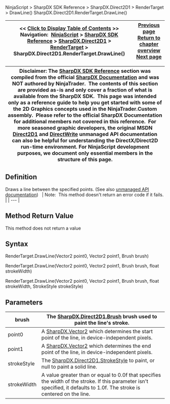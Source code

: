 ﻿
NinjaScript > SharpDX SDK Reference > SharpDX.Direct2D1 > RenderTarget > DrawLine()
SharpDX.Direct2D1.RenderTarget.DrawLine()

| << [Click to Display Table of Contents](sharpdx_direct2d1_rendertarget_drawline.md) >> **Navigation:**     [NinjaScript](ninjascript-1.md) > [SharpDX SDK Reference](sharpdx_sdk_reference-1.md) > [SharpDX.Direct2D1](sharpdx_direct2d1-1.md) > [RenderTarget](sharpdx_direct2d1_rendertarget-1.md) > SharpDX.Direct2D1.RenderTarget.DrawLine() | [Previous page](sharpdx_direct2d1_rendertarget_drawgeometry-1.md) [Return to chapter overview](sharpdx_direct2d1_rendertarget-1.md) [Next page](sharpdx_direct2d1_rendertarget_drawrectangle-1.md) |
| --- | --- |

| Disclaimer: The [SharpDX SDK Reference](sharpdx_sdk_reference-1.md) section was compiled from the official [SharpDX Documentation](http://sharpdx.org/) and was NOT authored by NinjaTrader.  The contents of this section are provided as-is and only cover a fraction of what is available from the SharpDX SDK.  This page was intended only as a reference guide to help you get started with some of the 2D Graphics concepts used in the NinjaTrader.Custom assembly.  Please refer to the official SharpDX Documentation for additional members not covered in this reference.  For more seasoned graphic developers, the original MSDN [Direct2D1](https://msdn.microsoft.com/en-us/library/windows/desktop/dd370990.aspx) and [DirectWrite](https://msdn.microsoft.com/en-us/library/windows/desktop/dd368038.aspx) unmanaged API documentation can also be helpful for understanding the DirectX/Direct2D run-time environment. For NinjaScript development purposes, we document only essential members in the structure of this page. |
| --- |

## Definition
Draws a line between the specified points.
(See also [unmanaged API documentation](http://msdn.microsoft.com/en-us/library/dd371895.aspx))
 
| Note:  This method doesn't return an error code if it fails. |
| --- |

## Method Return Value
This method does not return a value
 
## Syntax
RenderTarget.DrawLine(Vector2 point0, Vector2 point1, Brush brush)  

RenderTarget.DrawLine(Vector2 point0, Vector2 point1, Brush brush, float strokeWidth)  

RenderTarget.DrawLine(Vector2 point0, Vector2 point1, Brush brush, float strokeWidth, StrokeStyle strokeStyle)
## Parameters
| brush | The [SharpDX.Direct2D1.Brush](sharpdx_direct2d1_brush-1.md) brush used to paint the line's stroke. |
| --- | --- |
| point0 | A [SharpDX.Vector2](sharpdx_vector2-1.md) which determines the start point of the line, in device-independent pixels. |
| point1 | A [SharpDX.Vector2](sharpdx_vector2-1.md) which determines the end point of the line, in device-independent pixels. |
| strokeStyle | The [SharpDX.Direct2D1.StrokeStyle](sharpdx_direct2d1_strokestyle-1.md) to paint, or null to paint a solid line. |
| strokeWidth | A value greater than or equal to 0.0f that specifies the width of the stroke. If this parameter isn't specified, it defaults to 1.0f. The stroke is centered on the line. |

